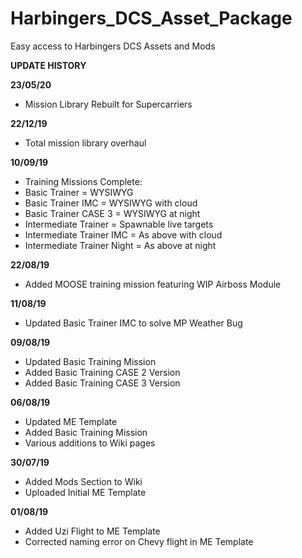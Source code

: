 # Harbingers_DCS_Asset_Package
Easy access to Harbingers DCS Assets and Mods

**UPDATE HISTORY**

**23/05/20**
* Mission Library Rebuilt for Supercarriers

**22/12/19**  
* Total mission library overhaul

**10/09/19**
* Training Missions Complete:
* Basic Trainer = WYSIWYG
* Basic Trainer IMC = WYSIWYG with cloud
* Basic Trainer CASE 3 = WYSIWYG at night
* Intermediate Trainer = Spawnable live targets
* Intermediate Trainer IMC = As above with cloud
* Intermediate Trainer Night = As above at night

**22/08/19**
* Added MOOSE training mission featuring WIP Airboss Module

**11/08/19**
* Updated Basic Trainer IMC to solve MP Weather Bug

**09/08/19**
* Updated Basic Training Mission
* Added Basic Training CASE 2 Version
* Added Basic Training CASE 3 Version

**06/08/19**
* Updated ME Template
* Added Basic Training Mission
* Various additions to Wiki pages

**30/07/19**
* Added Mods Section to Wiki
* Uploaded Initial ME Template

**01/08/19**
* Added Uzi Flight to ME Template
* Corrected naming error on Chevy flight in ME Template
